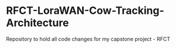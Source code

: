 # RFCT-LoraWAN-Cow-Tracking-Architecture
 Repository to hold all code changes for my capstone project - RFCT
